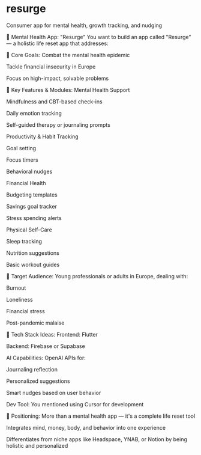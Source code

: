 # resurge
Consumer app for mental health, growth tracking, and nudging

🧠 Mental Health App: "Resurge"
You want to build an app called "Resurge" — a holistic life reset app that addresses:

🔹 Core Goals:
Combat the mental health epidemic

Tackle financial insecurity in Europe

Focus on high-impact, solvable problems

🔹 Key Features & Modules:
Mental Health Support

Mindfulness and CBT-based check-ins

Daily emotion tracking

Self-guided therapy or journaling prompts

Productivity & Habit Tracking

Goal setting

Focus timers

Behavioral nudges

Financial Health

Budgeting templates

Savings goal tracker

Stress spending alerts

Physical Self-Care

Sleep tracking

Nutrition suggestions

Basic workout guides

🔹 Target Audience:
Young professionals or adults in Europe, dealing with:

Burnout

Loneliness

Financial stress

Post-pandemic malaise

🔹 Tech Stack Ideas:
Frontend: Flutter

Backend: Firebase or Supabase

AI Capabilities: OpenAI APIs for:

Journaling reflection

Personalized suggestions

Smart nudges based on user behavior

Dev Tool: You mentioned using Cursor for development

🔹 Positioning:
More than a mental health app — it's a complete life reset tool

Integrates mind, money, body, and behavior into one experience

Differentiates from niche apps like Headspace, YNAB, or Notion by being holistic and personalized
